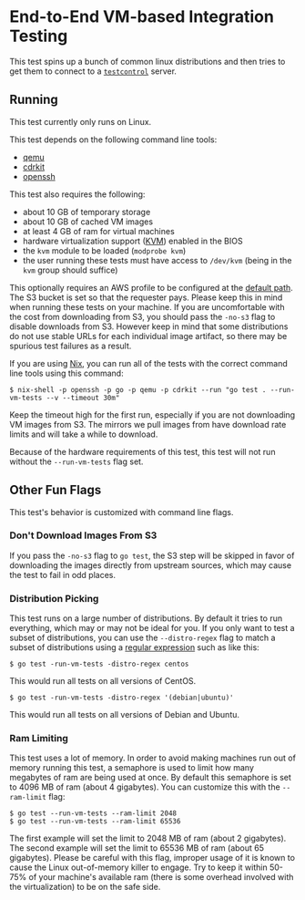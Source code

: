 # End-to-End VM-based Integration Testing

This test spins up a bunch of common linux distributions and then tries to get
them to connect to a
[`testcontrol`](https://pkg.go.dev/tailscale.com/tstest/integration/testcontrol)
server.

## Running

This test currently only runs on Linux.

This test depends on the following command line tools:

- [qemu](https://www.qemu.org/)
- [cdrkit](https://en.wikipedia.org/wiki/Cdrkit)
- [openssh](https://www.openssh.com/)

This test also requires the following:

- about 10 GB of temporary storage
- about 10 GB of cached VM images
- at least 4 GB of ram for virtual machines
- hardware virtualization support
  ([KVM](https://www.linux-kvm.org/page/Main_Page)) enabled in the BIOS
- the `kvm` module to be loaded (`modprobe kvm`)
- the user running these tests must have access to `/dev/kvm` (being in the
  `kvm` group should suffice)

This optionally requires an AWS profile to be configured at the [default
path](https://docs.aws.amazon.com/cli/latest/userguide/cli-configure-files.html).
The S3 bucket is set so that the requester pays. Please keep this in mind when
running these tests on your machine. If you are uncomfortable with the cost from
downloading from S3, you should pass the `-no-s3` flag to disable downloads from
S3. However keep in mind that some distributions do not use stable URLs for each
individual image artifact, so there may be spurious test failures as a result.

If you are using [Nix](https://nixos.org), you can run all of the tests with the
correct command line tools using this command:

```console
$ nix-shell -p openssh -p go -p qemu -p cdrkit --run "go test . --run-vm-tests --v --timeout 30m"
```

Keep the timeout high for the first run, especially if you are not downloading
VM images from S3. The mirrors we pull images from have download rate limits and
will take a while to download.

Because of the hardware requirements of this test, this test will not run
without the `--run-vm-tests` flag set.

## Other Fun Flags

This test's behavior is customized with command line flags.

### Don't Download Images From S3

If you pass the `-no-s3` flag to `go test`, the S3 step will be skipped in favor
of downloading the images directly from upstream sources, which may cause the
test to fail in odd places.

### Distribution Picking

This test runs on a large number of distributions. By default it tries to run
everything, which may or may not be ideal for you. If you only want to test a
subset of distributions, you can use the `--distro-regex` flag to match a subset
of distributions using a [regular expression](https://golang.org/pkg/regexp/)
such as like this:

```console
$ go test -run-vm-tests -distro-regex centos
```

This would run all tests on all versions of CentOS.

```console
$ go test -run-vm-tests -distro-regex '(debian|ubuntu)'
```

This would run all tests on all versions of Debian and Ubuntu.

### Ram Limiting

This test uses a lot of memory. In order to avoid making machines run out of
memory running this test, a semaphore is used to limit how many megabytes of ram
are being used at once. By default this semaphore is set to 4096 MB of ram
(about 4 gigabytes). You can customize this with the `--ram-limit` flag:

```console
$ go test --run-vm-tests --ram-limit 2048
$ go test --run-vm-tests --ram-limit 65536
```

The first example will set the limit to 2048 MB of ram (about 2 gigabytes). The
second example will set the limit to 65536 MB of ram (about 65 gigabytes).
Please be careful with this flag, improper usage of it is known to cause the
Linux out-of-memory killer to engage. Try to keep it within 50-75% of your
machine's available ram (there is some overhead involved with the
virtualization) to be on the safe side.
